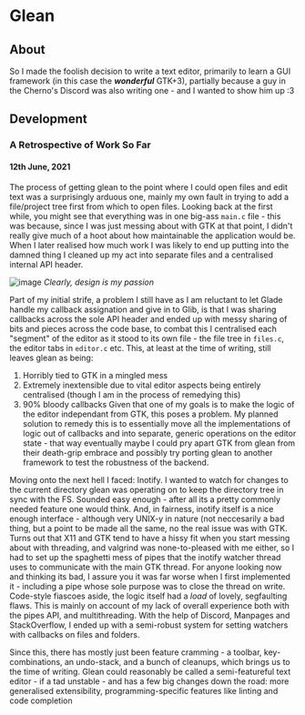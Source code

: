 # Glean

## About

So I made the foolish decision to write a text editor, primarily to learn a GUI framework (in this case the ***wonderful*** GTK+3), partially because a guy in the Cherno's Discord was also writing one - and I wanted to show him up :3

## Development

### A Retrospective of Work So Far
#### 12th June, 2021

The process of getting glean to the point where I could open files and edit text was a surprisingly arduous one, mainly my own fault in trying to add a file/project tree first from which to open files.
Looking back at the first while, you might see that everything was in one big-ass `main.c` file - this was because, since I was just messing about with GTK at that point, I didn't really give much of a hoot about how maintainable the application would be. When I later realised how much work I was likely to end up putting into the damned thing I cleaned up my act into separate files and a centralised internal API header.

![image](https://user-images.githubusercontent.com/80696589/121787011-8542c300-cbbb-11eb-929e-49020202cbf7.png)
*Clearly, design is my passion*

Part of my initial strife, a problem I still have as I am reluctant to let Glade handle my callback assignation and give in to Glib, is that I was sharing callbacks across the sole API header and ended up with messy sharing of bits and pieces across the code base, to combat this I centralised each "segment" of the editor as it stood to its own file - the file tree in `files.c`, the editor tabs in `editor.c` etc. This, at least at the time of writing, still leaves glean as being:
1. Horribly tied to GTK in a mingled mess
2. Extremely inextensible due to vital editor aspects being entirely centralised (though I am in the process of remedying this)
3. 90% bloody callbacks
Given that one of my goals is to make the logic of the editor independant from GTK, this poses a problem. My planned solution to remedy this is to essentially move all the implementations of logic out of callbacks and into separate, generic operations on the editor state - that way eventually maybe I could pry apart GTK from glean from their death-grip embrace and possibly try porting glean to another framework to test the robustness of the backend.

Moving onto the next hell I faced: Inotify. I wanted to watch for changes to the current directory glean was operating on to keep the directory tree in sync with the FS. Sounded easy enough - after all its a pretty commonly needed feature one would think. And, in fairness, inotify itself is a nice enough interface - although very UNIX-y in nature (not neccesarily a bad thing, but a point to be made all the same, no the real issue was with GTK. Turns out that X11 and GTK tend to have a hissy fit when you start messing about with threading, and valgrind was none-to-pleased with me either, so I had to set up the spaghetti mess of pipes that the inotify watcher thread uses to communicate with the main GTK thread. For anyone looking now and thinking its bad, I assure you it was far worse when I first implemented it - including a pipe whose sole purpose was to close the thread on write.
Code-style fiascoes aside, the logic itself had a *load* of lovely, segfaulting flaws. This is mainly on account of my lack of overall experience both with the pipes API, and multithreading. With the help of Discord, Manpages and StackOverflow, I ended up with a semi-robust system for setting watchers with callbacks on files and folders.

Since this, there has mostly just been feature cramming - a toolbar, key-combinations, an undo-stack, and a bunch of cleanups, which brings us to the time of writing. Glean could reasonably be called a semi-featureful text editor - if a tad unstable - and has a few big changes down the road: more generalised extensibility, programming-specific features like linting and code completion


